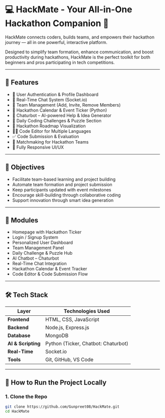# 💻 HackMate - Your All-in-One Hackathon Companion 🚀

HackMate connects coders, builds teams, and empowers their hackathon journey — all in one powerful, interactive platform.

Designed to simplify team formation, enhance communication, and boost productivity during hackathons, HackMate is the perfect toolkit for both beginners and pros participating in tech competitions.

---

## 🌟 Features

- 🔐 User Authentication & Profile Dashboard
- 💬 Real-Time Chat System (Socket.io)
- 👥 Team Management (Add, Invite, Remove Members)
- 📅 Hackathon Calendar & Event Ticker (Python)
- 🧠 Chaturbot – AI-powered Help & Idea Generator
- 🧩 Daily Coding Challenges & Puzzle Section
- 📍 Hackathon Roadmap Visualization
- 🧑‍💻 Code Editor for Multiple Languages
- ✅ Code Submission & Evaluation
- 🎯 Matchmaking for Hackathon Teams
- 📱 Fully Responsive UI/UX

---

## 🎯 Objectives

- Facilitate team-based learning and project building
- Automate team formation and project submission
- Keep participants updated with event milestones
- Encourage skill-building through collaborative coding
- Support innovation through smart idea generation

---

## 🧱 Modules

- Homepage with Hackathon Ticker
- Login / Signup System
- Personalized User Dashboard
- Team Management Panel
- Daily Challenge & Puzzle Hub
- AI Chatbot – Chaturbot
- Real-Time Chat Integration
- Hackathon Calendar & Event Tracker
- Code Editor & Code Submission Flow

---

## 🛠 Tech Stack

| Layer        | Technologies Used                        |
|--------------|------------------------------------------|
| **Frontend** | HTML, CSS, JavaScript                    |
| **Backend**  | Node.js, Express.js                      |
| **Database** | MongoDB                                  |
| **AI & Scripting** | Python (Ticker, Chatbot: Chaturbot)     |
| **Real-Time** | Socket.io                                |
| **Tools**    | Git, GitHub, VS Code                     |

---

## 🧪 How to Run the Project Locally

### 1. Clone the Repo

```bash
git clone https://github.com/Gunpreet08/HackMate.git
cd HackMate


